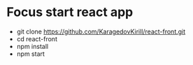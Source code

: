 # Focus start react app
- git clone https://github.com/KaragedovKirill/react-front.git
- cd react-front
- npm install
- npm start
